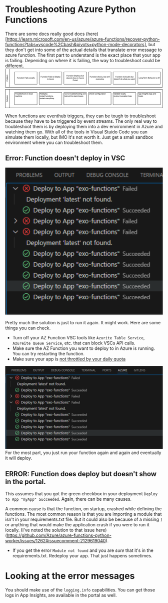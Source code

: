 # Troubleshooting Azure Python Functions

There are some docs really good docs (here)[https://learn.microsoft.com/en-us/azure/azure-functions/recover-python-functions?tabs=vscode%2Cbash&pivots=python-mode-decorators], but they don't get into some of the actual details that translate error message to azure function. 
The first part to understand is the exact place that your app is failing. Depenidng on where it is failing, the way to troubleshoot could be different. 
![Alt text](../docs/img/functionerrors.png?raw=true "where is my function failing") 

When functions are eventhub triggers, they can be tough to troubleshoot because they have to be triggered by event streams. The only real way to troubleshoot them is by deploying them into a dev environment in Azure and watching them go. With all of the tools in Visual Stuido Code you can simulate them locally, but IMO it's not worth it. Just get a small sandbox environment where you can troubleshoot them. 




## Error: Function doesn't deploy in VSC
![Alt text](../docs/img/functiodeployfail.png?raw=true "where is my function failing") 

Pretty much the solution is just to run it again. It might work. Here are some things you can check. 
* Turn off your AZ Function VSC tools like `Azurite Table Service`, `Azureite Queue Service`, etc. that can block VSCs API calls. 
* Make sure the AZ Function you want to deploy to in Azure is running. You can try restarting the function.
* Make sure your app is [not throttled by your daily quota](https://stackoverflow.com/questions/75670569/why-azure-function-with-timer-trigger-suddenly-stops-being-triggered/78098313#78098313)

![Alt text](../docs/img/azurefunction_vsc_deploy.png?raw=true "infra")
For the most part, you just run your function again and again and eventually it will deploy. 

## ERROR: Function does deploy but doesn't show in the portal.
This assumes that you got the green checkbox in your deployment `Deploy to App "myApp" Succeeded`. Again, there can be many causes. 

A common cause is that the function, on startup, crashed while defining the functions. The most common reason is that you are importing a module that isn't in your requirements.txt file. But it could also be because of a missing `]` or anything that would make the application crash if you were to run it locally.
(I've noted the solution to that issue here)(https://github.com/Azure/azure-functions-python-worker/issues/1262#issuecomment-2129619040).

* If you get the error `Module not found` and you are _sure_ that it's in the requirements.txt. Redeploy your app. That just happens sometimes. 


# Looking at the error messages  
You should make use of the `logging.info` capabilities. You can get those logs in App Insights, are available in the portal as well. 
